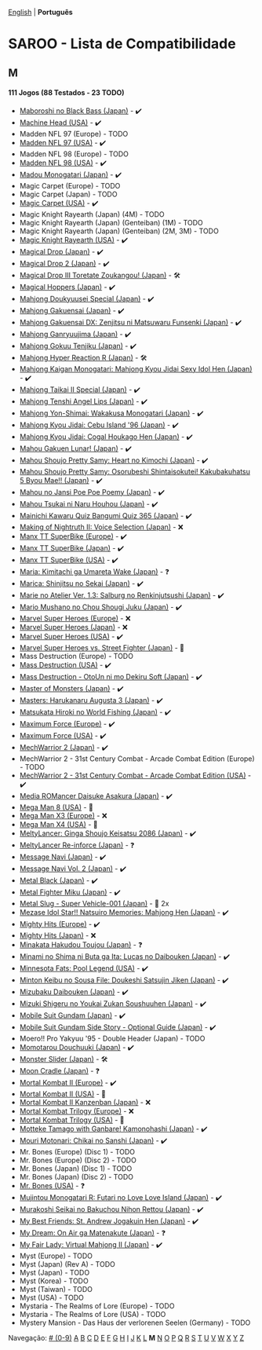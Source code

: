 [English](../en-us/M.md) | **Português**

# SAROO - Lista de Compatibilidade

## M

#### 111 Jogos (88 Testados - 23 TODO)

- [Maboroshi no Black Bass (Japan)](../../../Regions/Retails/Japan/T-25303G/01/README.md) - :heavy_check_mark:
- [Machine Head (USA)](../../../Regions/Retails/USA/T-7914H/01/README.md) - :heavy_check_mark:
- Madden NFL 97 (Europe) - TODO
- [Madden NFL 97 (USA)](../../../Regions/Retails/USA/T-5010H/01/README.md) - :heavy_check_mark:
- Madden NFL 98 (Europe) - TODO
- [Madden NFL 98 (USA)](../../../Regions/Retails/USA/T-5024H/01/README.md) - :heavy_check_mark:
- [Madou Monogatari (Japan)](../../../Regions/Retails/Japan/T-6607G/01/README.md) - :heavy_check_mark:
- Magic Carpet (Europe) - TODO
- Magic Carpet (Japan) - TODO
- [Magic Carpet (USA)](../../../Regions/Retails/USA/T-5006H/01/README.md) - :heavy_check_mark:
- Magic Knight Rayearth (Japan) (4M) - TODO
- Magic Knight Rayearth (Japan) (Genteiban) (1M) - TODO
- Magic Knight Rayearth (Japan) (Genteiban) (2M, 3M) - TODO
- [Magic Knight Rayearth (USA)](../../../Regions/Retails/USA/T-12706H/01/README.md) - :heavy_check_mark:
- [Magical Drop (Japan)](../../../Regions/Retails/Japan/T-1304G/01/README.md) - :heavy_check_mark:
- [Magical Drop 2 (Japan)](../../../Regions/Retails/Japan/GS-9104/01/README.md) - :heavy_check_mark:
- [Magical Drop III Toretate Zoukangou! (Japan)](../../../Regions/Retails/Japan/T-1313G/01/README.md) - :hammer_and_wrench:
- [Magical Hoppers (Japan)](../../../Regions/Retails/Japan/T-13316G/01/README.md) - :heavy_check_mark:
- [Mahjong Doukyuusei Special (Japan)](../../../Regions/Retails/Japan/MAJAN_DOUKYUSEI/README.md) - :heavy_check_mark:
- [Mahjong Gakuensai (Japan)](../../../Regions/Retails/Japan/MAJAN_GAKUENSAI/README.md) - :heavy_check_mark:
- [Mahjong Gakuensai DX: Zenjitsu ni Matsuwaru Funsenki (Japan)](../../../Regions/Retails/Japan/T-25306G/01/README.md) - :heavy_check_mark:
- [Mahjong Ganryuujima (Japan)](../../../Regions/Retails/Japan/T-2101G/01/README.md) - :heavy_check_mark:
- [Mahjong Gokuu Tenjiku (Japan)](../../../Regions/Retails/Japan/T-10601G/01/README.md) - :heavy_check_mark:
- [Mahjong Hyper Reaction R (Japan)](../../../Regions/Retails/Japan/T-2402G/01/README.md) - :hammer_and_wrench:
- [Mahjong Kaigan Monogatari: Mahjong Kyou Jidai Sexy Idol Hen (Japan)](../../../Regions/Retails/Japan/T-2201G/01/README.md) - :heavy_check_mark:
- [Mahjong Taikai II Special (Japan)](../../../Regions/Retails/Japan/T-7621G/01/README.md) - :heavy_check_mark:
- [Mahjong Tenshi Angel Lips (Japan)](../../../Regions/Retails/Japan/T-27001G/01/README.md) - :heavy_check_mark:
- [Mahjong Yon-Shimai: Wakakusa Monogatari (Japan)](../../../Regions/Retails/Japan/T-18704G/01/README.md) - :heavy_check_mark:
- [Mahjong Kyou Jidai: Cebu Island '96 (Japan)](../../../Regions/Retails/Japan/T-2204G/01/README.md) - :heavy_check_mark:
- [Mahjong Kyou Jidai: Cogal Houkago Hen (Japan)](../../../Regions/Retails/Japan/T-2203G/01/README.md) - :heavy_check_mark:
- [Mahou Gakuen Lunar! (Japan)](../../../Regions/Retails/Japan/T-27902G/01/README.md) - :heavy_check_mark:
- [Mahou Shoujo Pretty Samy: Heart no Kimochi (Japan)](../../../Regions/Retails/Japan/T-20112G/01/README.md) - :heavy_check_mark:
- [Mahou Shoujo Pretty Samy: Osorubeshi Shintaisokutei! Kakubakuhatsu 5 Byou Mae!! (Japan)](../../../Regions/Retails/Japan/T-20110G/01/README.md) - :heavy_check_mark:
- [Mahou no Jansi Poe Poe Poemy (Japan)](../../../Regions/Retails/Japan/T-15004G/01/README.md) - :heavy_check_mark:
- [Mahou Tsukai ni Naru Houhou (Japan)](../../../Regions/Retails/Japan/T-32510G/01/README.md) - :heavy_check_mark:
- [Mainichi Kawaru Quiz Bangumi Quiz 365 (Japan)](../../../Regions/Retails/Japan/T-21201G/01/README.md) - :heavy_check_mark:
- [Making of Nightruth II: Voice Selection (Japan)](../../../Regions/Retails/Japan/T-20205G/01/README.md) - :x:
- [Manx TT SuperBike (Europe)](../../../Regions/Retails/Europe/MK-81210/01/README.md) - :heavy_check_mark:
- [Manx TT SuperBike (Japan)](../../../Regions/Retails/Japan/GS-9102/01/README.md) - :heavy_check_mark:
- [Manx TT SuperBike (USA)](../../../Regions/Retails/USA/MK-81210/01/README.md) - :heavy_check_mark:
- [Maria: Kimitachi ga Umareta Wake (Japan)](../../../Regions/Retails/Japan/T-36302G/01/README.md) - :question:
- [Marica: Shinjitsu no Sekai (Japan)](../../../Regions/Retails/Japan/T-6008G/01/README.md) - :heavy_check_mark:
- [Marie no Atelier Ver. 1.3: Salburg no Renkinjutsushi (Japan)](../../../Regions/Retails/Japan/T-15033G/01/README.md) - :heavy_check_mark:
- [Mario Mushano no Chou Shougi Juku (Japan)](../../../Regions/Retails/Japan/T-24905G/01/README.md) - :heavy_check_mark:
- [Marvel Super Heroes (Europe)](../../../Regions/Retails/Europe/T-7032H-50/01/README.md) - :x:
- [Marvel Super Heroes (Japan)](../../../Regions/Retails/Japan/T-1215G/01/README.md) - :x:
- [Marvel Super Heroes (USA)](../../../Regions/Retails/USA/T-1214H/01/README.md) - :heavy_check_mark:
- [Marvel Super Heroes vs. Street Fighter (Japan)](../../../Regions/Retails/Japan/T-1238G/README.md) - :100:
- Mass Destruction (Europe) - TODO
- [Mass Destruction (USA)](../../../Regions/Retails/USA/T-18007H/01/README.md) - :heavy_check_mark:
- [Mass Destruction - OtoUn ni mo Dekiru Soft (Japan)](../../../Regions/Retails/Japan/T-18007G/01/README.md) - :heavy_check_mark:
- [Master of Monsters (Japan)](../../../Regions/Retails/Japan/T-6301G/01/README.md) - :heavy_check_mark:
- [Masters: Harukanaru Augusta 3 (Japan)](../../../Regions/Retails/Japan/T-11401G/01/README.md) - :heavy_check_mark:
- [Matsukata Hiroki no World Fishing (Japan)](../../../Regions/Retails/Japan/T-24801G/01/README.md) - :heavy_check_mark:
- [Maximum Force (Europe)](../../../Regions/Retails/Europe/T-25417H/01/README.md) - :heavy_check_mark:
- [Maximum Force (USA)](../../../Regions/Retails/USA/T-9707H/01/README.md) - :heavy_check_mark:
- [MechWarrior 2 (Japan)](../../../Regions/Retails/Japan/T-23406G/01/README.md) - :heavy_check_mark:
- MechWarrior 2 - 31st Century Combat - Arcade Combat Edition (Europe) - TODO
- [MechWarrior 2 - 31st Century Combat - Arcade Combat Edition (USA)](../../../Regions/Retails/USA/T-13004H/01/README.md) - :heavy_check_mark:
- [Media ROMancer Daisuke Asakura (Japan)](../../../Regions/Retails/Japan/T-25001G/01/README.md) - :heavy_check_mark:
- [Mega Man 8 (USA)](../../../Regions/Retails/USA/T-1216H/README.md) - :100:
- [Mega Man X3 (Europe)](../../../Regions/Retails/Europe/T-7029H-50/01/README.md) - :x:
- [Mega Man X4 (USA)](../../../Regions/Retails/USA/T-1219H/README.md) - :100:
- [MeltyLancer: Ginga Shoujo Keisatsu 2086 (Japan)](../../../Regions/Retails/Japan/T-15016G/01/README.md) - :heavy_check_mark:
- [MeltyLancer Re-inforce (Japan)](../../../Regions/Retails/Japan/T-15038G/01/README.md) - :question:
- [Message Navi (Japan)](../../../Regions/Retails/Japan/T-4401G/01/README.md) - :heavy_check_mark:
- [Message Navi Vol. 2 (Japan)](../../../Regions/Retails/Japan/T-4404G/01/README.md) - :heavy_check_mark:
- [Metal Black (Japan)](../../../Regions/Retails/Japan/T-19902G/01/README.md) - :heavy_check_mark:
- [Metal Fighter Miku (Japan)](../../../Regions/Retails/Japan/T-6002G/01/README.md) - :heavy_check_mark:
- [Metal Slug - Super Vehicle-001 (Japan)](../../../Regions/Retails/Japan/T-3111G/README.md) - :minidisc: 2x
- [Mezase Idol Star!! Natsuiro Memories: Mahjong Hen (Japan)](../../../Regions/Retails/Japan/T-31001G/01/README.md) - :heavy_check_mark:
- [Mighty Hits (Europe)](../../../Regions/Retails/Europe/MK-81087/01/README.md) - :heavy_check_mark:
- [Mighty Hits (Japan)](../../../Regions/Retails/Japan/T-16604G/01/README.md) - :x:
- [Minakata Hakudou Toujou (Japan)](../../../Regions/Retails/Japan/T-14414G/01/README.md) - :question:
- [Minami no Shima ni Buta ga Ita: Lucas no Daibouken (Japan)](../../../Regions/Retails/Japan/T-27101G/01/README.md) - :heavy_check_mark:
- [Minnesota Fats: Pool Legend (USA)](../../../Regions/Retails/USA/T-1302H/01/README.md) - :heavy_check_mark:
- [Minton Keibu no Sousa File: Doukeshi Satsujin Jiken (Japan)](../../../Regions/Retails/Japan/T-5307G/01/README.md) - :heavy_check_mark:
- [Mizubaku Daibouken (Japan)](../../../Regions/Retails/Japan/T-19910G/01/README.md) - :heavy_check_mark:
- [Mizuki Shigeru no Youkai Zukan Soushuuhen (Japan)](../../../Regions/Retails/Japan/T-25506G/01/README.md) - :heavy_check_mark:
- [Mobile Suit Gundam (Japan)](../../../Regions/Retails/Japan/T-13303G/01/README.md) - :heavy_check_mark:
- [Mobile Suit Gundam Side Story - Optional Guide (Japan)](../../../Regions/Retails/Japan/T-13318G/01/README.md) - :heavy_check_mark:
- Moero!! Pro Yakyuu '95 - Double Header (Japan) - TODO
- [Momotarou Douchuuki (Japan)](../../../Regions/Retails/Japan/T-14309G/01/README.md) - :heavy_check_mark:
- [Monster Slider (Japan)](../../../Regions/Retails/Japan/T-27302G/01/README.md) - :hammer_and_wrench:
- [Moon Cradle (Japan)](../../../Regions/Retails/Japan/T-9109G/01/README.md) - :question:
- [Mortal Kombat II (Europe)](../../../Regions/Retails/Europe/T-8103H-50/01/README.md) - :heavy_check_mark:
- [Mortal Kombat II (USA)](../../../Regions/Retails/USA/T-8103H/01/README.md) - :100:
- [Mortal Kombat II Kanzenban (Japan)](../../../Regions/Retails/Japan/T-8107G/01/README.md) - :x:
- [Mortal Kombat Trilogy (Europe)](../../../Regions/Retails/Europe/T-25414H50/01/README.md) - :x:
- [Mortal Kombat Trilogy (USA)](../../../Regions/Retails/USA/T-9704H/README.md) - :checkered_flag:
- [Motteke Tamago with Ganbare! Kamonohashi (Japan)](../../../Regions/Retails/Japan/T-18712G/01/README.md) - :heavy_check_mark:
- [Mouri Motonari: Chikai no Sanshi (Japan)](../../../Regions/Retails/Japan/T-7646G/01/README.md) - :heavy_check_mark:
- Mr. Bones (Europe) (Disc 1) - TODO
- Mr. Bones (Europe) (Disc 2) - TODO
- Mr. Bones (Japan) (Disc 1) - TODO
- Mr. Bones (Japan) (Disc 2) - TODO
- [Mr. Bones (USA)](../../../Regions/Retails/USA/MK-81016/01/README.md) - :question:
- [Mujintou Monogatari R: Futari no Love Love Island (Japan)](../../../Regions/Retails/Japan/T-28901G/01/README.md) - :heavy_check_mark:
- [Murakoshi Seikai no Bakuchou Nihon Rettou (Japan)](../../../Regions/Retails/Japan/T-9115G/01/README.md) - :heavy_check_mark:
- [My Best Friends: St. Andrew Jogakuin Hen (Japan)](../../../Regions/Retails/Japan/T-14404G/01/README.md) - :heavy_check_mark:
- [My Dream: On Air ga Matenakute (Japan)](../../../Regions/Retails/Japan/T-21303G/01/README.md) - :question:
- [My Fair Lady: Virtual Mahjong II (Japan)](../../../Regions/Retails/Japan/T-2207G/01/README.md) - :heavy_check_mark:
- Myst (Europe) - TODO
- Myst (Japan) (Rev A) - TODO
- Myst (Japan) - TODO
- Myst (Korea) - TODO
- Myst (Taiwan) - TODO
- Myst (USA) - TODO
- Mystaria - The Realms of Lore (Europe) - TODO
- Mystaria - The Realms of Lore (USA) - TODO
- Mystery Mansion - Das Haus der verlorenen Seelen (Germany) - TODO

Navegação:
[# (0-9)](./09.md) [A](./A.md) [B](./B.md) [C](./C.md) [D](./D.md) [E](./E.md) [F](./F.md) [G](./G.md) [H](./H.md) [I](./I.md) [J](./J.md) [K](./K.md) [L](./L.md) **M** [N](./N.md) [O](./O.md) [P](./P.md) [Q](./Q.md) [R](./R.md) [S](./S.md) [T](./T.md) [U](./U.md) [V](./V.md) [W](./W.md) [X](./X.md) [Y](./Y.md) [Z](./Z.md)
